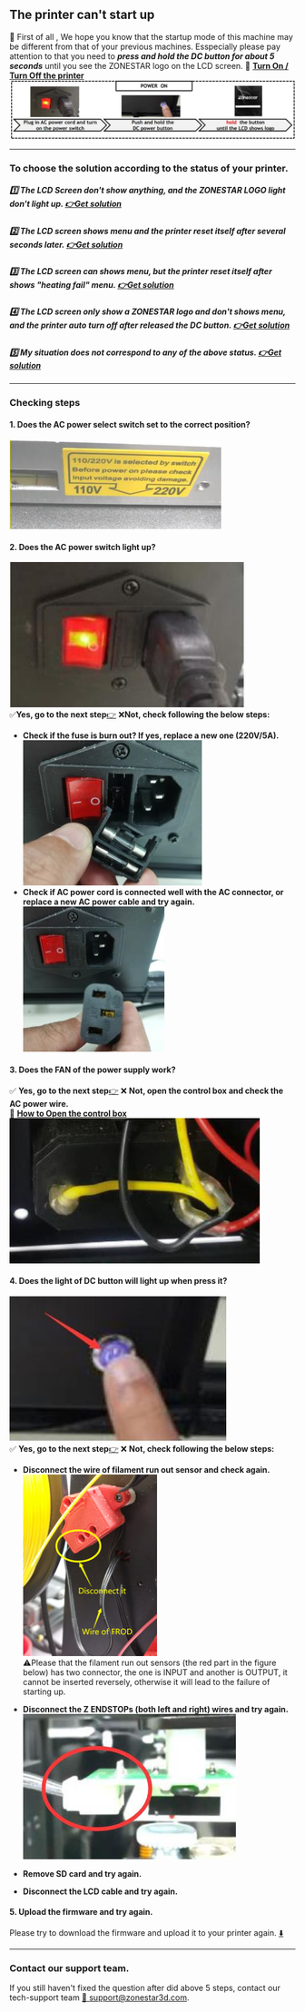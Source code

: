 ## The printer can't start up
:loudspeaker: First of all , We hope you know that the startup mode of this machine may be different from that of your previous machines. Esspecially please pay attention to that you need to ***press and hold the DC button for about 5 seconds*** until you see the ZONESTAR logo on the LCD screen. :movie_camera: [**Turn On / Turn Off the printer**](https://youtu.be/xTlMHtxkGoY)
![](./PowerON.jpg)


----
### To choose the solution according to the status of your printer.
##### :one: The LCD Screen don't show anything, and the ZONESTAR LOGO light don't light up. [:point_right:Get solution](#1-does-the-ac-power-select-switch-set-to-the-correct-position)
##### :two: The LCD screen shows menu and the printer reset itself after several seconds later. [:point_right:Get solution](#5-upload-the-firmware-and-try-again)
##### :three: The LCD screen can shows menu, but the printer reset itself after shows "heating fail" menu. [:point_right:Get solution](../Issue_heating/readme.md)
##### :four: The LCD screen only show a ZONESTAR logo and don't shows menu, and the printer auto turn off after released the DC button. [:point_right:Get solution](#5-upload-the-firmware-and-try-again)
##### :five: My situation does not correspond to any of the above status. [:point_right:Get solution](#contact-our-support-team)
----
### Checking steps
#### 1. Does the AC power select switch set to the correct position?
![](./powerselectswitch.jpg)   

#### 2. Does the AC power switch light up? 
![](./ACpowerswitch.jpg)   
:white_check_mark:**Yes, go to the next step**[:point_right:](#3-does-the-led-of-the-power-supply-light-up) :x:**Not, check following the below steps:**
- **Check if the fuse is burn out? If yes, replace a new one (220V/5A).**    
![](./ACfuse.jpg)
- **Check if AC power cord is connected well with the AC connector, or replace a new AC power cable and try again.**     
![](./ACPowerCord.jpg)

#### 3. Does the FAN of the power supply work?
:white_check_mark: **Yes, go to the next step**[:point_right:](#4-does-the-light-of-dc-button-will-light-up-when-press-it)  :x: **Not, open the control box and check the AC power wire.**   
:pushpin: [**How to Open the control box**](../How_to_open_the_control_box.jpg)    
![](./ACpowerswitchwire.jpg)

#### 4. Does the light of DC button will light up when press it?
![](./DCbuttonLED.jpg)    
:white_check_mark: **Yes, go to the next step**[:point_right:](#5-upload-and-try-again) :x: **Not, check following the below steps:**
- **Disconnect the wire of filament run out sensor and check again.**       
![](./frod_wiring.png)   
:warning:Please that the filament run out sensors (the red part in the figure below) has two connector, the one is INPUT and another is OUTPUT, it cannot be inserted reversely, otherwise it will lead to the failure of starting up.   

- **Disconnect the Z ENDSTOPs (both left and right) wires and try again.**    
![](./Z_endstop_wring.jpg)     
- **Remove SD card and try again.**     
- **Disconnect the LCD cable and try again.**     

#### 5. Upload the firmware and try again.
Please try to download the firmware and upload it to your printer again. [:arrow_down:](https://github.com/ZONESTAR3D/Firmware/tree/master/Z9/Z9V5/bin/Z9V5Pro-MK3)


----

### Contact our support team.
If you still haven't fixed the question after did above 5 steps, contact our tech-support team [:email: support@zonestar3d.com](support@zonestar3d.com).










